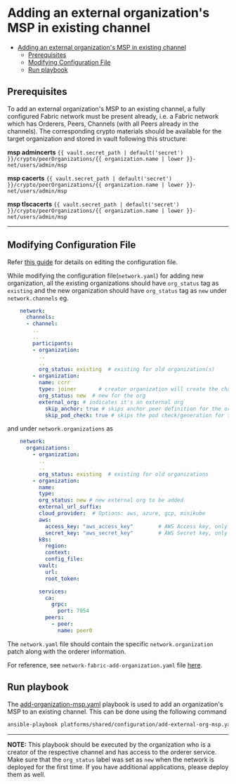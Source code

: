 <a name = "adding-org-msp-to-existing-channel-in-fabric"></a>
# Adding an external organization's MSP in existing channel

- [Adding an external organization's MSP in existing channel](#adding-an-external-organizations-msp-in-existing-channel)
  - [Prerequisites](#prerequisites)
  - [Modifying Configuration File](#modifying-configuration-file)
  - [Run playbook](#run-playbook)


<a name = "prerequisites"></a>
## Prerequisites
To add an external organization's MSP to an existing channel, a fully configured Fabric network must be present already, i.e. a Fabric network which has Orderers, Peers, Channels (with all Peers already in the channels). 
The corresponding crypto materials should be available for the target organization and stored in vault following this structure:

**msp admincerts** `{{ vault.secret_path | default('secret') }}/crypto/peerOrganizations/{{ organization.name | lower }}-net/users/admin/msp`

**msp cacerts** `{{ vault.secret_path | default('secret') }}/crypto/peerOrganizations/{{ organization.name | lower }}-net/users/admin/msp`

**msp tlscacerts** `{{ vault.secret_path | default('secret') }}/crypto/peerOrganizations/{{ organization.name | lower }}-net/users/admin/msp`

---

<a name = "create_config_file"></a>
## Modifying Configuration File

Refer [this guide](./fabric_networkyaml.md) for details on editing the configuration file.

While modifying the configuration file(`network.yaml`) for adding new organization, all the existing organizations should have `org_status` tag as `existing` and the new organization should have `org_status` tag as `new` under `network.channels` eg.

```yaml
    network:
      channels:
      - channel:
        ..
        ..
        participants:
        - organization:
          ..
          ..
          org_status: existing  # existing for old organization(s)
        - organization:
          name: ccrr
          type: joiner       # creator organization will create the channel and instantiate chaincode, in addition to joining the channel and install chaincode
          org_status: new  # new for the org
          external_org: # indicates it's an external org
            skip_anchor: true # skips anchor peer definition for the org
            skip_pod_check: true # skips the pod check/generation for the org when pod is deployed exteranlly
```

and under `network.organizations` as
  
```yaml
    network:
      organizations:
        - organization:
          ..
          ..
          org_status: existing  # existing for old organizations
        - organization:
          name: 
          type:
          org_status: new # new external org to be added
          external_url_suffix:
          cloud_provider:  # Options: aws, azure, gcp, minikube
          aws:
            access_key: "aws_access_key"        # AWS Access key, only used when cloud_provider=aws
            secret_key: "aws_secret_key"        # AWS Secret key, only used when cloud_provider=aws
          k8s:
            region: 
            context:
            config_file:
          vault:
            url:
            root_token:

          services:
            ca:
              grpc:
                port: 7054
            peers:
              - peer:
                name: peer0
```

The `network.yaml` file should contain the specific `network.organization` patch along with the orderer information.

For reference, see `network-fabric-add-organization.yaml` file [here](https://github.com/hyperledger-labs/blockchain-automation-framework/tree/master/platforms/hyperledger-fabric/configuration/samples).

<a name = "run_network"></a>
## Run playbook

The [add-organization-msp.yaml](https://github.com/hyperledger-labs/blockchain-automation-framework/tree/master/platforms/shared/configuration/add-organization-msp.yaml) playbook is used to add an organization's MSP to an existing channel. This can be done using the following command

```bash
ansible-playbook platforms/shared/configuration/add-external-org-msp.yaml --extra-vars "@path-to-network.yaml" -e "fetch_certs='true'" -e "add_new_org='true'"
```

---
**NOTE:** This playbook should be executed by the organization who is a creator of the respective channel and has access to the orderer service. Make sure that the `org_status` label was set as `new` when the network is deployed for the first time. If you have additional applications, please deploy them as well.
